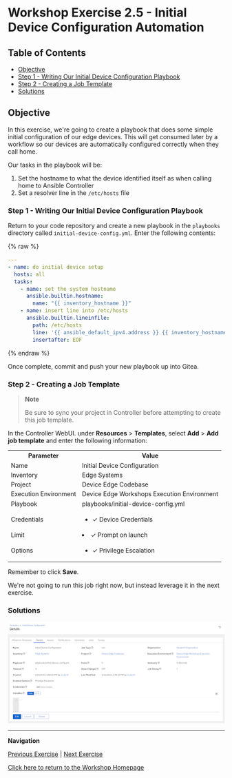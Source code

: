 # Workshop Exercise 2.5 - Initial Device Configuration Automation

## Table of Contents

* [Objective](#objective)
* [Step 1 - Writing Our Initial Device Configuration Playbook](#step-1---writing-our-initial-device-configuration-playbook)
* [Step 2 - Creating a Job Template](#step-2---creating-a-job-template)
* [Solutions](#solutions)

## Objective

In this exercise, we're going to create a playbook that does some simple initial configuration of our edge devices. This will get consumed later by a workflow so our devices are automatically configured correctly when they call home.

Our tasks in the playbook will be:
1. Set the hostname to what the device identified itself as when calling home to Ansible Controller
2. Set a resolver line in the `/etc/hosts` file


### Step 1 - Writing Our Initial Device Configuration Playbook

Return to your code repository and create a new playbook in the `playbooks` directory called `initial-device-config.yml`. Enter the following contents:

{% raw %}
```yaml
---
- name: do initial device setup
  hosts: all
  tasks:
    - name: set the system hostname
      ansible.builtin.hostname:
        name: "{{ inventory_hostname }}"
    - name: insert line into /etc/hosts
      ansible.builtin.lineinfile:
        path: /etc/hosts
        line: '{{ ansible_default_ipv4.address }} {{ inventory_hostname }} {{ inventory_hostname }}.lcl'
        insertafter: EOF

```
{% endraw %}

Once complete, commit and push your new playbook up into Gitea.

### Step 2 - Creating a Job Template

> **Note**
>
> Be sure to sync your project in Controller before attempting to create this job template.

In the Controller WebUI. under **Resources** > **Templates**, select **Add** > **Add job template** and enter the following information:

<table>
  <tr>
    <th>Parameter</th>
    <th>Value</th>
  </tr>
  <tr>
    <td>Name</td>
    <td>Initial Device Configuration</td>
  </tr>
  <tr>
    <td>Inventory</td>
    <td>Edge Systems</td>
  </tr>
  <tr>
    <td>Project</td>
    <td>Device Edge Codebase</td>
  </tr>
  <tr>
    <td>Execution Environment</td>
    <td>Device Edge Workshops Execution Environment</td>
  </tr>
  <tr>
    <td>Playbook</td>
    <td>playbooks/initial-device-config.yml</td>
  </tr>
  <tr>
    <td>Credentials</td>
    <td><ul><li>✓ Device Credentials</li></ul></td>
  </tr>
  <tr>
    <td>Limit</td>
    <td><li>✓ Prompt on launch</li></td>
  </tr>
   <tr>
    <td>Options</td>
    <td><ul><li>✓ Privilege Escalation</li></ul></td>
  </tr> 
</table>

Remember to click **Save**.

We're not going to run this job right now, but instead leverage it in the next exercise.

### Solutions

![Initial Device Configuration Job Template](../images/initial-device-config-template.png)

---
**Navigation**

[Previous Exercise](../2.4-build-iso) | [Next Exercise](../2.6-provisioning-workflow)

[Click here to return to the Workshop Homepage](../README.md)
